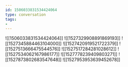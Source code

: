 ```yaml
---
id: 1506033831534424064
type: conversation
tags:
- 
---
```

![[1506033831534424064]]
![[1527329908891869193]]
![[1527345884463104000]]
![[1527420919521722379]]
![[1527513666475544576]]
![[1527517284281028612]]
![[1527534062167986177]]
![[1527778239409803271]]
![[1527873802683547648]]
![[1527953953639452678]]

